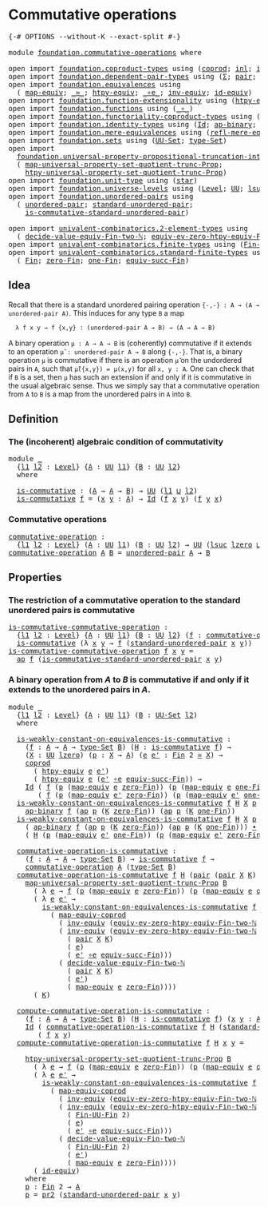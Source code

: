 # Commutative operations

<pre class="Agda"><a id="35" class="Symbol">{-#</a> <a id="39" class="Keyword">OPTIONS</a> <a id="47" class="Pragma">--without-K</a> <a id="59" class="Pragma">--exact-split</a> <a id="73" class="Symbol">#-}</a>

<a id="78" class="Keyword">module</a> <a id="85" href="foundation.commutative-operations.html" class="Module">foundation.commutative-operations</a> <a id="119" class="Keyword">where</a>

<a id="126" class="Keyword">open</a> <a id="131" class="Keyword">import</a> <a id="138" href="foundation.coproduct-types.html" class="Module">foundation.coproduct-types</a> <a id="165" class="Keyword">using</a> <a id="171" class="Symbol">(</a><a id="172" href="foundation.coproduct-types.html#1168" class="Datatype">coprod</a><a id="178" class="Symbol">;</a> <a id="180" href="foundation.coproduct-types.html#1239" class="InductiveConstructor">inl</a><a id="183" class="Symbol">;</a> <a id="185" href="foundation.coproduct-types.html#1262" class="InductiveConstructor">inr</a><a id="188" class="Symbol">)</a>
<a id="190" class="Keyword">open</a> <a id="195" class="Keyword">import</a> <a id="202" href="foundation.dependent-pair-types.html" class="Module">foundation.dependent-pair-types</a> <a id="234" class="Keyword">using</a> <a id="240" class="Symbol">(</a><a id="241" href="foundation-core.dependent-pair-types.html#502" class="Record">Σ</a><a id="242" class="Symbol">;</a> <a id="244" href="foundation-core.dependent-pair-types.html#575" class="InductiveConstructor">pair</a><a id="248" class="Symbol">;</a> <a id="250" href="foundation-core.dependent-pair-types.html#592" class="Field">pr1</a><a id="253" class="Symbol">;</a> <a id="255" href="foundation-core.dependent-pair-types.html#604" class="Field">pr2</a><a id="258" class="Symbol">)</a>
<a id="260" class="Keyword">open</a> <a id="265" class="Keyword">import</a> <a id="272" href="foundation.equivalences.html" class="Module">foundation.equivalences</a> <a id="296" class="Keyword">using</a>
  <a id="304" class="Symbol">(</a> <a id="306" href="foundation-core.equivalences.html#1807" class="Function">map-equiv</a><a id="315" class="Symbol">;</a> <a id="317" href="foundation-core.equivalences.html#1607" class="Function Operator">_≃_</a><a id="320" class="Symbol">;</a> <a id="322" href="foundation.equivalences.html#12756" class="Function">htpy-equiv</a><a id="332" class="Symbol">;</a> <a id="334" href="foundation-core.equivalences.html#7855" class="Function Operator">_∘e_</a><a id="338" class="Symbol">;</a> <a id="340" href="foundation-core.equivalences.html#5707" class="Function">inv-equiv</a><a id="349" class="Symbol">;</a> <a id="351" href="foundation-core.equivalences.html#2480" class="Function">id-equiv</a><a id="359" class="Symbol">)</a>
<a id="361" class="Keyword">open</a> <a id="366" class="Keyword">import</a> <a id="373" href="foundation.function-extensionality.html" class="Module">foundation.function-extensionality</a> <a id="408" class="Keyword">using</a> <a id="414" class="Symbol">(</a><a id="415" href="foundation-core.function-extensionality.html#964" class="Function">htpy-eq</a><a id="422" class="Symbol">)</a>
<a id="424" class="Keyword">open</a> <a id="429" class="Keyword">import</a> <a id="436" href="foundation.functions.html" class="Module">foundation.functions</a> <a id="457" class="Keyword">using</a> <a id="463" class="Symbol">(</a><a id="464" href="foundation-core.functions.html#407" class="Function Operator">_∘_</a><a id="467" class="Symbol">)</a>
<a id="469" class="Keyword">open</a> <a id="474" class="Keyword">import</a> <a id="481" href="foundation.functoriality-coproduct-types.html" class="Module">foundation.functoriality-coproduct-types</a> <a id="522" class="Keyword">using</a> <a id="528" class="Symbol">(</a><a id="529" href="foundation.functoriality-coproduct-types.html#4427" class="Function">map-equiv-coprod</a><a id="545" class="Symbol">)</a>
<a id="547" class="Keyword">open</a> <a id="552" class="Keyword">import</a> <a id="559" href="foundation.identity-types.html" class="Module">foundation.identity-types</a> <a id="585" class="Keyword">using</a> <a id="591" class="Symbol">(</a><a id="592" href="foundation-core.identity-types.html#1754" class="Datatype">Id</a><a id="594" class="Symbol">;</a> <a id="596" href="foundation-core.identity-types.html#7437" class="Function">ap-binary</a><a id="605" class="Symbol">;</a> <a id="607" href="foundation-core.identity-types.html#3990" class="Function">ap</a><a id="609" class="Symbol">;</a> <a id="611" href="foundation-core.identity-types.html#2412" class="Function Operator">_∙_</a><a id="614" class="Symbol">)</a>
<a id="616" class="Keyword">open</a> <a id="621" class="Keyword">import</a> <a id="628" href="foundation.mere-equivalences.html" class="Module">foundation.mere-equivalences</a> <a id="657" class="Keyword">using</a> <a id="663" class="Symbol">(</a><a id="664" href="foundation.mere-equivalences.html#1762" class="Function">refl-mere-equiv</a><a id="679" class="Symbol">)</a>
<a id="681" class="Keyword">open</a> <a id="686" class="Keyword">import</a> <a id="693" href="foundation.sets.html" class="Module">foundation.sets</a> <a id="709" class="Keyword">using</a> <a id="715" class="Symbol">(</a><a id="716" href="foundation-core.sets.html#1177" class="Function">UU-Set</a><a id="722" class="Symbol">;</a> <a id="724" href="foundation-core.sets.html#1291" class="Function">type-Set</a><a id="732" class="Symbol">)</a>
<a id="734" class="Keyword">open</a> <a id="739" class="Keyword">import</a>
  <a id="748" href="foundation.universal-property-propositional-truncation-into-sets.html" class="Module">foundation.universal-property-propositional-truncation-into-sets</a> <a id="813" class="Keyword">using</a>
  <a id="821" class="Symbol">(</a> <a id="823" href="foundation.universal-property-propositional-truncation-into-sets.html#3778" class="Function">map-universal-property-set-quotient-trunc-Prop</a><a id="869" class="Symbol">;</a>
    <a id="875" href="foundation.universal-property-propositional-truncation-into-sets.html#4467" class="Function">htpy-universal-property-set-quotient-trunc-Prop</a><a id="922" class="Symbol">)</a>
<a id="924" class="Keyword">open</a> <a id="929" class="Keyword">import</a> <a id="936" href="foundation.unit-type.html" class="Module">foundation.unit-type</a> <a id="957" class="Keyword">using</a> <a id="963" class="Symbol">(</a><a id="964" href="foundation.unit-type.html#1099" class="InductiveConstructor">star</a><a id="968" class="Symbol">)</a>
<a id="970" class="Keyword">open</a> <a id="975" class="Keyword">import</a> <a id="982" href="foundation.universe-levels.html" class="Module">foundation.universe-levels</a> <a id="1009" class="Keyword">using</a> <a id="1015" class="Symbol">(</a><a id="1016" href="Agda.Primitive.html#597" class="Postulate">Level</a><a id="1021" class="Symbol">;</a> <a id="1023" href="foundation-core.universe-levels.html#222" class="Primitive">UU</a><a id="1025" class="Symbol">;</a> <a id="1027" href="Agda.Primitive.html#780" class="Primitive">lsuc</a><a id="1031" class="Symbol">;</a> <a id="1033" href="Agda.Primitive.html#810" class="Primitive Operator">_⊔_</a><a id="1036" class="Symbol">;</a> <a id="1038" href="Agda.Primitive.html#764" class="Primitive">lzero</a><a id="1043" class="Symbol">)</a>
<a id="1045" class="Keyword">open</a> <a id="1050" class="Keyword">import</a> <a id="1057" href="foundation.unordered-pairs.html" class="Module">foundation.unordered-pairs</a> <a id="1084" class="Keyword">using</a>
  <a id="1092" class="Symbol">(</a> <a id="1094" href="foundation.unordered-pairs.html#2381" class="Function">unordered-pair</a><a id="1108" class="Symbol">;</a> <a id="1110" href="foundation.unordered-pairs.html#4421" class="Function">standard-unordered-pair</a><a id="1133" class="Symbol">;</a>
    <a id="1139" href="foundation.unordered-pairs.html#7349" class="Function">is-commutative-standard-unordered-pair</a><a id="1177" class="Symbol">)</a>

<a id="1180" class="Keyword">open</a> <a id="1185" class="Keyword">import</a> <a id="1192" href="univalent-combinatorics.2-element-types.html" class="Module">univalent-combinatorics.2-element-types</a> <a id="1232" class="Keyword">using</a>
  <a id="1240" class="Symbol">(</a> <a id="1242" href="univalent-combinatorics.2-element-types.html#29918" class="Function">decide-value-equiv-Fin-two-ℕ</a><a id="1270" class="Symbol">;</a> <a id="1272" href="univalent-combinatorics.2-element-types.html#18407" class="Function">equiv-ev-zero-htpy-equiv-Fin-two-ℕ</a><a id="1306" class="Symbol">)</a>
<a id="1308" class="Keyword">open</a> <a id="1313" class="Keyword">import</a> <a id="1320" href="univalent-combinatorics.finite-types.html" class="Module">univalent-combinatorics.finite-types</a> <a id="1357" class="Keyword">using</a> <a id="1363" class="Symbol">(</a><a id="1364" href="univalent-combinatorics.finite-types.html#9822" class="Function">Fin-UU-Fin</a><a id="1374" class="Symbol">)</a>
<a id="1376" class="Keyword">open</a> <a id="1381" class="Keyword">import</a> <a id="1388" href="univalent-combinatorics.standard-finite-types.html" class="Module">univalent-combinatorics.standard-finite-types</a> <a id="1434" class="Keyword">using</a>
  <a id="1442" class="Symbol">(</a> <a id="1444" href="univalent-combinatorics.standard-finite-types.html#2149" class="Function">Fin</a><a id="1447" class="Symbol">;</a> <a id="1449" href="univalent-combinatorics.standard-finite-types.html#7083" class="Function">zero-Fin</a><a id="1457" class="Symbol">;</a> <a id="1459" href="univalent-combinatorics.standard-finite-types.html#8398" class="Function">one-Fin</a><a id="1466" class="Symbol">;</a> <a id="1468" href="univalent-combinatorics.standard-finite-types.html#11858" class="Function">equiv-succ-Fin</a><a id="1482" class="Symbol">)</a>
</pre>
## Idea

Recall that there is a standard unordered pairing operation `{-,-} : A → (A → unordered-pair A)`. This induces for any type `B` a map

```md
  λ f x y → f {x,y} : (unordered-pair A → B) → (A → A → B)
```

A binary operation `μ : A → A → B` is (coherently) commutative if it extends to an operation `μ̃ : unordered-pair A → B` along `{-,-}`. That is, a binary operation `μ` is commutative if there is an operation `μ̃` on the undordered pairs in `A`, such that `μ̃({x,y}) = μ(x,y)` for all `x, y : A`. One can check that if `B` is a set, then `μ` has such an extension if and only if it is commutative in the usual algebraic sense. Thus we simply say that a commutative operation from `A` to `B` is a map from the unordered pairs in `A` into `B`.

## Definition

### The (incoherent) algebraic condition of commutativity

<pre class="Agda"><a id="2327" class="Keyword">module</a> <a id="2334" href="foundation.commutative-operations.html#2334" class="Module">_</a>
  <a id="2338" class="Symbol">{</a><a id="2339" href="foundation.commutative-operations.html#2339" class="Bound">l1</a> <a id="2342" href="foundation.commutative-operations.html#2342" class="Bound">l2</a> <a id="2345" class="Symbol">:</a> <a id="2347" href="Agda.Primitive.html#597" class="Postulate">Level</a><a id="2352" class="Symbol">}</a> <a id="2354" class="Symbol">{</a><a id="2355" href="foundation.commutative-operations.html#2355" class="Bound">A</a> <a id="2357" class="Symbol">:</a> <a id="2359" href="foundation-core.universe-levels.html#222" class="Primitive">UU</a> <a id="2362" href="foundation.commutative-operations.html#2339" class="Bound">l1</a><a id="2364" class="Symbol">}</a> <a id="2366" class="Symbol">{</a><a id="2367" href="foundation.commutative-operations.html#2367" class="Bound">B</a> <a id="2369" class="Symbol">:</a> <a id="2371" href="foundation-core.universe-levels.html#222" class="Primitive">UU</a> <a id="2374" href="foundation.commutative-operations.html#2342" class="Bound">l2</a><a id="2376" class="Symbol">}</a>
  <a id="2380" class="Keyword">where</a>
  
  <a id="2391" href="foundation.commutative-operations.html#2391" class="Function">is-commutative</a> <a id="2406" class="Symbol">:</a> <a id="2408" class="Symbol">(</a><a id="2409" href="foundation.commutative-operations.html#2355" class="Bound">A</a> <a id="2411" class="Symbol">→</a> <a id="2413" href="foundation.commutative-operations.html#2355" class="Bound">A</a> <a id="2415" class="Symbol">→</a> <a id="2417" href="foundation.commutative-operations.html#2367" class="Bound">B</a><a id="2418" class="Symbol">)</a> <a id="2420" class="Symbol">→</a> <a id="2422" href="foundation-core.universe-levels.html#222" class="Primitive">UU</a> <a id="2425" class="Symbol">(</a><a id="2426" href="foundation.commutative-operations.html#2339" class="Bound">l1</a> <a id="2429" href="Agda.Primitive.html#810" class="Primitive Operator">⊔</a> <a id="2431" href="foundation.commutative-operations.html#2342" class="Bound">l2</a><a id="2433" class="Symbol">)</a>
  <a id="2437" href="foundation.commutative-operations.html#2391" class="Function">is-commutative</a> <a id="2452" href="foundation.commutative-operations.html#2452" class="Bound">f</a> <a id="2454" class="Symbol">=</a> <a id="2456" class="Symbol">(</a><a id="2457" href="foundation.commutative-operations.html#2457" class="Bound">x</a> <a id="2459" href="foundation.commutative-operations.html#2459" class="Bound">y</a> <a id="2461" class="Symbol">:</a> <a id="2463" href="foundation.commutative-operations.html#2355" class="Bound">A</a><a id="2464" class="Symbol">)</a> <a id="2466" class="Symbol">→</a> <a id="2468" href="foundation-core.identity-types.html#1754" class="Datatype">Id</a> <a id="2471" class="Symbol">(</a><a id="2472" href="foundation.commutative-operations.html#2452" class="Bound">f</a> <a id="2474" href="foundation.commutative-operations.html#2457" class="Bound">x</a> <a id="2476" href="foundation.commutative-operations.html#2459" class="Bound">y</a><a id="2477" class="Symbol">)</a> <a id="2479" class="Symbol">(</a><a id="2480" href="foundation.commutative-operations.html#2452" class="Bound">f</a> <a id="2482" href="foundation.commutative-operations.html#2459" class="Bound">y</a> <a id="2484" href="foundation.commutative-operations.html#2457" class="Bound">x</a><a id="2485" class="Symbol">)</a>
</pre>
### Commutative operations

<pre class="Agda"><a id="commutative-operation"></a><a id="2528" href="foundation.commutative-operations.html#2528" class="Function">commutative-operation</a> <a id="2550" class="Symbol">:</a>
  <a id="2554" class="Symbol">{</a><a id="2555" href="foundation.commutative-operations.html#2555" class="Bound">l1</a> <a id="2558" href="foundation.commutative-operations.html#2558" class="Bound">l2</a> <a id="2561" class="Symbol">:</a> <a id="2563" href="Agda.Primitive.html#597" class="Postulate">Level</a><a id="2568" class="Symbol">}</a> <a id="2570" class="Symbol">(</a><a id="2571" href="foundation.commutative-operations.html#2571" class="Bound">A</a> <a id="2573" class="Symbol">:</a> <a id="2575" href="foundation-core.universe-levels.html#222" class="Primitive">UU</a> <a id="2578" href="foundation.commutative-operations.html#2555" class="Bound">l1</a><a id="2580" class="Symbol">)</a> <a id="2582" class="Symbol">(</a><a id="2583" href="foundation.commutative-operations.html#2583" class="Bound">B</a> <a id="2585" class="Symbol">:</a> <a id="2587" href="foundation-core.universe-levels.html#222" class="Primitive">UU</a> <a id="2590" href="foundation.commutative-operations.html#2558" class="Bound">l2</a><a id="2592" class="Symbol">)</a> <a id="2594" class="Symbol">→</a> <a id="2596" href="foundation-core.universe-levels.html#222" class="Primitive">UU</a> <a id="2599" class="Symbol">(</a><a id="2600" href="Agda.Primitive.html#780" class="Primitive">lsuc</a> <a id="2605" href="Agda.Primitive.html#764" class="Primitive">lzero</a> <a id="2611" href="Agda.Primitive.html#810" class="Primitive Operator">⊔</a> <a id="2613" href="foundation.commutative-operations.html#2555" class="Bound">l1</a> <a id="2616" href="Agda.Primitive.html#810" class="Primitive Operator">⊔</a> <a id="2618" href="foundation.commutative-operations.html#2558" class="Bound">l2</a><a id="2620" class="Symbol">)</a>
<a id="2622" href="foundation.commutative-operations.html#2528" class="Function">commutative-operation</a> <a id="2644" href="foundation.commutative-operations.html#2644" class="Bound">A</a> <a id="2646" href="foundation.commutative-operations.html#2646" class="Bound">B</a> <a id="2648" class="Symbol">=</a> <a id="2650" href="foundation.unordered-pairs.html#2381" class="Function">unordered-pair</a> <a id="2665" href="foundation.commutative-operations.html#2644" class="Bound">A</a> <a id="2667" class="Symbol">→</a> <a id="2669" href="foundation.commutative-operations.html#2646" class="Bound">B</a>
</pre>
## Properties

### The restriction of a commutative operation to the standard unordered pairs is commutative

<pre class="Agda"><a id="is-commutative-commutative-operation"></a><a id="2794" href="foundation.commutative-operations.html#2794" class="Function">is-commutative-commutative-operation</a> <a id="2831" class="Symbol">:</a>
  <a id="2835" class="Symbol">{</a><a id="2836" href="foundation.commutative-operations.html#2836" class="Bound">l1</a> <a id="2839" href="foundation.commutative-operations.html#2839" class="Bound">l2</a> <a id="2842" class="Symbol">:</a> <a id="2844" href="Agda.Primitive.html#597" class="Postulate">Level</a><a id="2849" class="Symbol">}</a> <a id="2851" class="Symbol">{</a><a id="2852" href="foundation.commutative-operations.html#2852" class="Bound">A</a> <a id="2854" class="Symbol">:</a> <a id="2856" href="foundation-core.universe-levels.html#222" class="Primitive">UU</a> <a id="2859" href="foundation.commutative-operations.html#2836" class="Bound">l1</a><a id="2861" class="Symbol">}</a> <a id="2863" class="Symbol">{</a><a id="2864" href="foundation.commutative-operations.html#2864" class="Bound">B</a> <a id="2866" class="Symbol">:</a> <a id="2868" href="foundation-core.universe-levels.html#222" class="Primitive">UU</a> <a id="2871" href="foundation.commutative-operations.html#2839" class="Bound">l2</a><a id="2873" class="Symbol">}</a> <a id="2875" class="Symbol">(</a><a id="2876" href="foundation.commutative-operations.html#2876" class="Bound">f</a> <a id="2878" class="Symbol">:</a> <a id="2880" href="foundation.commutative-operations.html#2528" class="Function">commutative-operation</a> <a id="2902" href="foundation.commutative-operations.html#2852" class="Bound">A</a> <a id="2904" href="foundation.commutative-operations.html#2864" class="Bound">B</a><a id="2905" class="Symbol">)</a> <a id="2907" class="Symbol">→</a>
  <a id="2911" href="foundation.commutative-operations.html#2391" class="Function">is-commutative</a> <a id="2926" class="Symbol">(λ</a> <a id="2929" href="foundation.commutative-operations.html#2929" class="Bound">x</a> <a id="2931" href="foundation.commutative-operations.html#2931" class="Bound">y</a> <a id="2933" class="Symbol">→</a> <a id="2935" href="foundation.commutative-operations.html#2876" class="Bound">f</a> <a id="2937" class="Symbol">(</a><a id="2938" href="foundation.unordered-pairs.html#4421" class="Function">standard-unordered-pair</a> <a id="2962" href="foundation.commutative-operations.html#2929" class="Bound">x</a> <a id="2964" href="foundation.commutative-operations.html#2931" class="Bound">y</a><a id="2965" class="Symbol">))</a>
<a id="2968" href="foundation.commutative-operations.html#2794" class="Function">is-commutative-commutative-operation</a> <a id="3005" href="foundation.commutative-operations.html#3005" class="Bound">f</a> <a id="3007" href="foundation.commutative-operations.html#3007" class="Bound">x</a> <a id="3009" href="foundation.commutative-operations.html#3009" class="Bound">y</a> <a id="3011" class="Symbol">=</a>
  <a id="3015" href="foundation-core.identity-types.html#3990" class="Function">ap</a> <a id="3018" href="foundation.commutative-operations.html#3005" class="Bound">f</a> <a id="3020" class="Symbol">(</a><a id="3021" href="foundation.unordered-pairs.html#7349" class="Function">is-commutative-standard-unordered-pair</a> <a id="3060" href="foundation.commutative-operations.html#3007" class="Bound">x</a> <a id="3062" href="foundation.commutative-operations.html#3009" class="Bound">y</a><a id="3063" class="Symbol">)</a>
</pre>
### A binary operation from $A$ to $B$ is commutative if and only if it extends to the unordered pairs in $A$.

<pre class="Agda"><a id="3190" class="Keyword">module</a> <a id="3197" href="foundation.commutative-operations.html#3197" class="Module">_</a>
  <a id="3201" class="Symbol">{</a><a id="3202" href="foundation.commutative-operations.html#3202" class="Bound">l1</a> <a id="3205" href="foundation.commutative-operations.html#3205" class="Bound">l2</a> <a id="3208" class="Symbol">:</a> <a id="3210" href="Agda.Primitive.html#597" class="Postulate">Level</a><a id="3215" class="Symbol">}</a> <a id="3217" class="Symbol">{</a><a id="3218" href="foundation.commutative-operations.html#3218" class="Bound">A</a> <a id="3220" class="Symbol">:</a> <a id="3222" href="foundation-core.universe-levels.html#222" class="Primitive">UU</a> <a id="3225" href="foundation.commutative-operations.html#3202" class="Bound">l1</a><a id="3227" class="Symbol">}</a> <a id="3229" class="Symbol">(</a><a id="3230" href="foundation.commutative-operations.html#3230" class="Bound">B</a> <a id="3232" class="Symbol">:</a> <a id="3234" href="foundation-core.sets.html#1177" class="Function">UU-Set</a> <a id="3241" href="foundation.commutative-operations.html#3205" class="Bound">l2</a><a id="3243" class="Symbol">)</a>
  <a id="3247" class="Keyword">where</a>

  <a id="3256" href="foundation.commutative-operations.html#3256" class="Function">is-weakly-constant-on-equivalences-is-commutative</a> <a id="3306" class="Symbol">:</a>
    <a id="3312" class="Symbol">(</a><a id="3313" href="foundation.commutative-operations.html#3313" class="Bound">f</a> <a id="3315" class="Symbol">:</a> <a id="3317" href="foundation.commutative-operations.html#3218" class="Bound">A</a> <a id="3319" class="Symbol">→</a> <a id="3321" href="foundation.commutative-operations.html#3218" class="Bound">A</a> <a id="3323" class="Symbol">→</a> <a id="3325" href="foundation-core.sets.html#1291" class="Function">type-Set</a> <a id="3334" href="foundation.commutative-operations.html#3230" class="Bound">B</a><a id="3335" class="Symbol">)</a> <a id="3337" class="Symbol">(</a><a id="3338" href="foundation.commutative-operations.html#3338" class="Bound">H</a> <a id="3340" class="Symbol">:</a> <a id="3342" href="foundation.commutative-operations.html#2391" class="Function">is-commutative</a> <a id="3357" href="foundation.commutative-operations.html#3313" class="Bound">f</a><a id="3358" class="Symbol">)</a> <a id="3360" class="Symbol">→</a>
    <a id="3366" class="Symbol">(</a><a id="3367" href="foundation.commutative-operations.html#3367" class="Bound">X</a> <a id="3369" class="Symbol">:</a> <a id="3371" href="foundation-core.universe-levels.html#222" class="Primitive">UU</a> <a id="3374" href="Agda.Primitive.html#764" class="Primitive">lzero</a><a id="3379" class="Symbol">)</a> <a id="3381" class="Symbol">(</a><a id="3382" href="foundation.commutative-operations.html#3382" class="Bound">p</a> <a id="3384" class="Symbol">:</a> <a id="3386" href="foundation.commutative-operations.html#3367" class="Bound">X</a> <a id="3388" class="Symbol">→</a> <a id="3390" href="foundation.commutative-operations.html#3218" class="Bound">A</a><a id="3391" class="Symbol">)</a> <a id="3393" class="Symbol">(</a><a id="3394" href="foundation.commutative-operations.html#3394" class="Bound">e</a> <a id="3396" href="foundation.commutative-operations.html#3396" class="Bound">e&#39;</a> <a id="3399" class="Symbol">:</a> <a id="3401" href="univalent-combinatorics.standard-finite-types.html#2149" class="Function">Fin</a> <a id="3405" class="Number">2</a> <a id="3407" href="foundation-core.equivalences.html#1607" class="Function Operator">≃</a> <a id="3409" href="foundation.commutative-operations.html#3367" class="Bound">X</a><a id="3410" class="Symbol">)</a> <a id="3412" class="Symbol">→</a>
    <a id="3418" href="foundation.coproduct-types.html#1168" class="Datatype">coprod</a>
      <a id="3431" class="Symbol">(</a> <a id="3433" href="foundation.equivalences.html#12756" class="Function">htpy-equiv</a> <a id="3444" href="foundation.commutative-operations.html#3394" class="Bound">e</a> <a id="3446" href="foundation.commutative-operations.html#3396" class="Bound">e&#39;</a><a id="3448" class="Symbol">)</a>
      <a id="3456" class="Symbol">(</a> <a id="3458" href="foundation.equivalences.html#12756" class="Function">htpy-equiv</a> <a id="3469" href="foundation.commutative-operations.html#3394" class="Bound">e</a> <a id="3471" class="Symbol">(</a><a id="3472" href="foundation.commutative-operations.html#3396" class="Bound">e&#39;</a> <a id="3475" href="foundation-core.equivalences.html#7855" class="Function Operator">∘e</a> <a id="3478" href="univalent-combinatorics.standard-finite-types.html#11858" class="Function">equiv-succ-Fin</a><a id="3492" class="Symbol">))</a> <a id="3495" class="Symbol">→</a>
    <a id="3501" href="foundation-core.identity-types.html#1754" class="Datatype">Id</a> <a id="3504" class="Symbol">(</a> <a id="3506" href="foundation.commutative-operations.html#3313" class="Bound">f</a> <a id="3508" class="Symbol">(</a><a id="3509" href="foundation.commutative-operations.html#3382" class="Bound">p</a> <a id="3511" class="Symbol">(</a><a id="3512" href="foundation-core.equivalences.html#1807" class="Function">map-equiv</a> <a id="3522" href="foundation.commutative-operations.html#3394" class="Bound">e</a> <a id="3524" href="univalent-combinatorics.standard-finite-types.html#7083" class="Function">zero-Fin</a><a id="3532" class="Symbol">))</a> <a id="3535" class="Symbol">(</a><a id="3536" href="foundation.commutative-operations.html#3382" class="Bound">p</a> <a id="3538" class="Symbol">(</a><a id="3539" href="foundation-core.equivalences.html#1807" class="Function">map-equiv</a> <a id="3549" href="foundation.commutative-operations.html#3394" class="Bound">e</a> <a id="3551" href="univalent-combinatorics.standard-finite-types.html#8398" class="Function">one-Fin</a><a id="3558" class="Symbol">)))</a>
       <a id="3569" class="Symbol">(</a> <a id="3571" href="foundation.commutative-operations.html#3313" class="Bound">f</a> <a id="3573" class="Symbol">(</a><a id="3574" href="foundation.commutative-operations.html#3382" class="Bound">p</a> <a id="3576" class="Symbol">(</a><a id="3577" href="foundation-core.equivalences.html#1807" class="Function">map-equiv</a> <a id="3587" href="foundation.commutative-operations.html#3396" class="Bound">e&#39;</a> <a id="3590" href="univalent-combinatorics.standard-finite-types.html#7083" class="Function">zero-Fin</a><a id="3598" class="Symbol">))</a> <a id="3601" class="Symbol">(</a><a id="3602" href="foundation.commutative-operations.html#3382" class="Bound">p</a> <a id="3604" class="Symbol">(</a><a id="3605" href="foundation-core.equivalences.html#1807" class="Function">map-equiv</a> <a id="3615" href="foundation.commutative-operations.html#3396" class="Bound">e&#39;</a> <a id="3618" href="univalent-combinatorics.standard-finite-types.html#8398" class="Function">one-Fin</a><a id="3625" class="Symbol">)))</a>
  <a id="3631" href="foundation.commutative-operations.html#3256" class="Function">is-weakly-constant-on-equivalences-is-commutative</a> <a id="3681" href="foundation.commutative-operations.html#3681" class="Bound">f</a> <a id="3683" href="foundation.commutative-operations.html#3683" class="Bound">H</a> <a id="3685" href="foundation.commutative-operations.html#3685" class="Bound">X</a> <a id="3687" href="foundation.commutative-operations.html#3687" class="Bound">p</a> <a id="3689" href="foundation.commutative-operations.html#3689" class="Bound">e</a> <a id="3691" href="foundation.commutative-operations.html#3691" class="Bound">e&#39;</a> <a id="3694" class="Symbol">(</a><a id="3695" href="foundation.coproduct-types.html#1239" class="InductiveConstructor">inl</a> <a id="3699" href="foundation.commutative-operations.html#3699" class="Bound">K</a><a id="3700" class="Symbol">)</a> <a id="3702" class="Symbol">=</a>
    <a id="3708" href="foundation-core.identity-types.html#7437" class="Function">ap-binary</a> <a id="3718" href="foundation.commutative-operations.html#3681" class="Bound">f</a> <a id="3720" class="Symbol">(</a><a id="3721" href="foundation-core.identity-types.html#3990" class="Function">ap</a> <a id="3724" href="foundation.commutative-operations.html#3687" class="Bound">p</a> <a id="3726" class="Symbol">(</a><a id="3727" href="foundation.commutative-operations.html#3699" class="Bound">K</a> <a id="3729" href="univalent-combinatorics.standard-finite-types.html#7083" class="Function">zero-Fin</a><a id="3737" class="Symbol">))</a> <a id="3740" class="Symbol">(</a><a id="3741" href="foundation-core.identity-types.html#3990" class="Function">ap</a> <a id="3744" href="foundation.commutative-operations.html#3687" class="Bound">p</a> <a id="3746" class="Symbol">(</a><a id="3747" href="foundation.commutative-operations.html#3699" class="Bound">K</a> <a id="3749" href="univalent-combinatorics.standard-finite-types.html#8398" class="Function">one-Fin</a><a id="3756" class="Symbol">))</a>
  <a id="3761" href="foundation.commutative-operations.html#3256" class="Function">is-weakly-constant-on-equivalences-is-commutative</a> <a id="3811" href="foundation.commutative-operations.html#3811" class="Bound">f</a> <a id="3813" href="foundation.commutative-operations.html#3813" class="Bound">H</a> <a id="3815" href="foundation.commutative-operations.html#3815" class="Bound">X</a> <a id="3817" href="foundation.commutative-operations.html#3817" class="Bound">p</a> <a id="3819" href="foundation.commutative-operations.html#3819" class="Bound">e</a> <a id="3821" href="foundation.commutative-operations.html#3821" class="Bound">e&#39;</a> <a id="3824" class="Symbol">(</a><a id="3825" href="foundation.coproduct-types.html#1262" class="InductiveConstructor">inr</a> <a id="3829" href="foundation.commutative-operations.html#3829" class="Bound">K</a><a id="3830" class="Symbol">)</a> <a id="3832" class="Symbol">=</a>
    <a id="3838" class="Symbol">(</a> <a id="3840" href="foundation-core.identity-types.html#7437" class="Function">ap-binary</a> <a id="3850" href="foundation.commutative-operations.html#3811" class="Bound">f</a> <a id="3852" class="Symbol">(</a><a id="3853" href="foundation-core.identity-types.html#3990" class="Function">ap</a> <a id="3856" href="foundation.commutative-operations.html#3817" class="Bound">p</a> <a id="3858" class="Symbol">(</a><a id="3859" href="foundation.commutative-operations.html#3829" class="Bound">K</a> <a id="3861" href="univalent-combinatorics.standard-finite-types.html#7083" class="Function">zero-Fin</a><a id="3869" class="Symbol">))</a> <a id="3872" class="Symbol">(</a><a id="3873" href="foundation-core.identity-types.html#3990" class="Function">ap</a> <a id="3876" href="foundation.commutative-operations.html#3817" class="Bound">p</a> <a id="3878" class="Symbol">(</a><a id="3879" href="foundation.commutative-operations.html#3829" class="Bound">K</a> <a id="3881" href="univalent-combinatorics.standard-finite-types.html#8398" class="Function">one-Fin</a><a id="3888" class="Symbol">)))</a> <a id="3892" href="foundation-core.identity-types.html#2412" class="Function Operator">∙</a>
    <a id="3898" class="Symbol">(</a> <a id="3900" href="foundation.commutative-operations.html#3813" class="Bound">H</a> <a id="3902" class="Symbol">(</a><a id="3903" href="foundation.commutative-operations.html#3817" class="Bound">p</a> <a id="3905" class="Symbol">(</a><a id="3906" href="foundation-core.equivalences.html#1807" class="Function">map-equiv</a> <a id="3916" href="foundation.commutative-operations.html#3821" class="Bound">e&#39;</a> <a id="3919" href="univalent-combinatorics.standard-finite-types.html#8398" class="Function">one-Fin</a><a id="3926" class="Symbol">))</a> <a id="3929" class="Symbol">(</a><a id="3930" href="foundation.commutative-operations.html#3817" class="Bound">p</a> <a id="3932" class="Symbol">(</a><a id="3933" href="foundation-core.equivalences.html#1807" class="Function">map-equiv</a> <a id="3943" href="foundation.commutative-operations.html#3821" class="Bound">e&#39;</a> <a id="3946" href="univalent-combinatorics.standard-finite-types.html#7083" class="Function">zero-Fin</a><a id="3954" class="Symbol">)))</a>
  
  <a id="3963" href="foundation.commutative-operations.html#3963" class="Function">commutative-operation-is-commutative</a> <a id="4000" class="Symbol">:</a>
    <a id="4006" class="Symbol">(</a><a id="4007" href="foundation.commutative-operations.html#4007" class="Bound">f</a> <a id="4009" class="Symbol">:</a> <a id="4011" href="foundation.commutative-operations.html#3218" class="Bound">A</a> <a id="4013" class="Symbol">→</a> <a id="4015" href="foundation.commutative-operations.html#3218" class="Bound">A</a> <a id="4017" class="Symbol">→</a> <a id="4019" href="foundation-core.sets.html#1291" class="Function">type-Set</a> <a id="4028" href="foundation.commutative-operations.html#3230" class="Bound">B</a><a id="4029" class="Symbol">)</a> <a id="4031" class="Symbol">→</a> <a id="4033" href="foundation.commutative-operations.html#2391" class="Function">is-commutative</a> <a id="4048" href="foundation.commutative-operations.html#4007" class="Bound">f</a> <a id="4050" class="Symbol">→</a>
    <a id="4056" href="foundation.commutative-operations.html#2528" class="Function">commutative-operation</a> <a id="4078" href="foundation.commutative-operations.html#3218" class="Bound">A</a> <a id="4080" class="Symbol">(</a><a id="4081" href="foundation-core.sets.html#1291" class="Function">type-Set</a> <a id="4090" href="foundation.commutative-operations.html#3230" class="Bound">B</a><a id="4091" class="Symbol">)</a>
  <a id="4095" href="foundation.commutative-operations.html#3963" class="Function">commutative-operation-is-commutative</a> <a id="4132" href="foundation.commutative-operations.html#4132" class="Bound">f</a> <a id="4134" href="foundation.commutative-operations.html#4134" class="Bound">H</a> <a id="4136" class="Symbol">(</a><a id="4137" href="foundation-core.dependent-pair-types.html#575" class="InductiveConstructor">pair</a> <a id="4142" class="Symbol">(</a><a id="4143" href="foundation-core.dependent-pair-types.html#575" class="InductiveConstructor">pair</a> <a id="4148" href="foundation.commutative-operations.html#4148" class="Bound">X</a> <a id="4150" href="foundation.commutative-operations.html#4150" class="Bound">K</a><a id="4151" class="Symbol">)</a> <a id="4153" href="foundation.commutative-operations.html#4153" class="Bound">p</a><a id="4154" class="Symbol">)</a> <a id="4156" class="Symbol">=</a>
    <a id="4162" href="foundation.universal-property-propositional-truncation-into-sets.html#3778" class="Function">map-universal-property-set-quotient-trunc-Prop</a> <a id="4209" href="foundation.commutative-operations.html#3230" class="Bound">B</a>
      <a id="4217" class="Symbol">(</a> <a id="4219" class="Symbol">λ</a> <a id="4221" href="foundation.commutative-operations.html#4221" class="Bound">e</a> <a id="4223" class="Symbol">→</a> <a id="4225" href="foundation.commutative-operations.html#4132" class="Bound">f</a> <a id="4227" class="Symbol">(</a><a id="4228" href="foundation.commutative-operations.html#4153" class="Bound">p</a> <a id="4230" class="Symbol">(</a><a id="4231" href="foundation-core.equivalences.html#1807" class="Function">map-equiv</a> <a id="4241" href="foundation.commutative-operations.html#4221" class="Bound">e</a> <a id="4243" href="univalent-combinatorics.standard-finite-types.html#7083" class="Function">zero-Fin</a><a id="4251" class="Symbol">))</a> <a id="4254" class="Symbol">(</a><a id="4255" href="foundation.commutative-operations.html#4153" class="Bound">p</a> <a id="4257" class="Symbol">(</a><a id="4258" href="foundation-core.equivalences.html#1807" class="Function">map-equiv</a> <a id="4268" href="foundation.commutative-operations.html#4221" class="Bound">e</a> <a id="4270" href="univalent-combinatorics.standard-finite-types.html#8398" class="Function">one-Fin</a><a id="4277" class="Symbol">)))</a>
      <a id="4287" class="Symbol">(</a> <a id="4289" class="Symbol">λ</a> <a id="4291" href="foundation.commutative-operations.html#4291" class="Bound">e</a> <a id="4293" href="foundation.commutative-operations.html#4293" class="Bound">e&#39;</a> <a id="4296" class="Symbol">→</a>
        <a id="4306" href="foundation.commutative-operations.html#3256" class="Function">is-weakly-constant-on-equivalences-is-commutative</a> <a id="4356" href="foundation.commutative-operations.html#4132" class="Bound">f</a> <a id="4358" href="foundation.commutative-operations.html#4134" class="Bound">H</a> <a id="4360" href="foundation.commutative-operations.html#4148" class="Bound">X</a> <a id="4362" href="foundation.commutative-operations.html#4153" class="Bound">p</a> <a id="4364" href="foundation.commutative-operations.html#4291" class="Bound">e</a> <a id="4366" href="foundation.commutative-operations.html#4293" class="Bound">e&#39;</a>
          <a id="4379" class="Symbol">(</a> <a id="4381" href="foundation.functoriality-coproduct-types.html#4427" class="Function">map-equiv-coprod</a>
            <a id="4410" class="Symbol">(</a> <a id="4412" href="foundation-core.equivalences.html#5707" class="Function">inv-equiv</a> <a id="4422" class="Symbol">(</a><a id="4423" href="univalent-combinatorics.2-element-types.html#18407" class="Function">equiv-ev-zero-htpy-equiv-Fin-two-ℕ</a> <a id="4458" class="Symbol">(</a><a id="4459" href="foundation-core.dependent-pair-types.html#575" class="InductiveConstructor">pair</a> <a id="4464" href="foundation.commutative-operations.html#4148" class="Bound">X</a> <a id="4466" href="foundation.commutative-operations.html#4150" class="Bound">K</a><a id="4467" class="Symbol">)</a> <a id="4469" href="foundation.commutative-operations.html#4291" class="Bound">e</a> <a id="4471" href="foundation.commutative-operations.html#4293" class="Bound">e&#39;</a><a id="4473" class="Symbol">))</a>
            <a id="4488" class="Symbol">(</a> <a id="4490" href="foundation-core.equivalences.html#5707" class="Function">inv-equiv</a> <a id="4500" class="Symbol">(</a><a id="4501" href="univalent-combinatorics.2-element-types.html#18407" class="Function">equiv-ev-zero-htpy-equiv-Fin-two-ℕ</a>
              <a id="4550" class="Symbol">(</a> <a id="4552" href="foundation-core.dependent-pair-types.html#575" class="InductiveConstructor">pair</a> <a id="4557" href="foundation.commutative-operations.html#4148" class="Bound">X</a> <a id="4559" href="foundation.commutative-operations.html#4150" class="Bound">K</a><a id="4560" class="Symbol">)</a>
              <a id="4576" class="Symbol">(</a> <a id="4578" href="foundation.commutative-operations.html#4291" class="Bound">e</a><a id="4579" class="Symbol">)</a>
              <a id="4595" class="Symbol">(</a> <a id="4597" href="foundation.commutative-operations.html#4293" class="Bound">e&#39;</a> <a id="4600" href="foundation-core.equivalences.html#7855" class="Function Operator">∘e</a> <a id="4603" href="univalent-combinatorics.standard-finite-types.html#11858" class="Function">equiv-succ-Fin</a><a id="4617" class="Symbol">)))</a>
            <a id="4633" class="Symbol">(</a> <a id="4635" href="univalent-combinatorics.2-element-types.html#29918" class="Function">decide-value-equiv-Fin-two-ℕ</a>
              <a id="4678" class="Symbol">(</a> <a id="4680" href="foundation-core.dependent-pair-types.html#575" class="InductiveConstructor">pair</a> <a id="4685" href="foundation.commutative-operations.html#4148" class="Bound">X</a> <a id="4687" href="foundation.commutative-operations.html#4150" class="Bound">K</a><a id="4688" class="Symbol">)</a>
              <a id="4704" class="Symbol">(</a> <a id="4706" href="foundation.commutative-operations.html#4293" class="Bound">e&#39;</a><a id="4708" class="Symbol">)</a>
              <a id="4724" class="Symbol">(</a> <a id="4726" href="foundation-core.equivalences.html#1807" class="Function">map-equiv</a> <a id="4736" href="foundation.commutative-operations.html#4291" class="Bound">e</a> <a id="4738" href="univalent-combinatorics.standard-finite-types.html#7083" class="Function">zero-Fin</a><a id="4746" class="Symbol">))))</a>
      <a id="4757" class="Symbol">(</a> <a id="4759" href="foundation.commutative-operations.html#4150" class="Bound">K</a><a id="4760" class="Symbol">)</a>

  <a id="4765" href="foundation.commutative-operations.html#4765" class="Function">compute-commutative-operation-is-commutative</a> <a id="4810" class="Symbol">:</a>
    <a id="4816" class="Symbol">(</a><a id="4817" href="foundation.commutative-operations.html#4817" class="Bound">f</a> <a id="4819" class="Symbol">:</a> <a id="4821" href="foundation.commutative-operations.html#3218" class="Bound">A</a> <a id="4823" class="Symbol">→</a> <a id="4825" href="foundation.commutative-operations.html#3218" class="Bound">A</a> <a id="4827" class="Symbol">→</a> <a id="4829" href="foundation-core.sets.html#1291" class="Function">type-Set</a> <a id="4838" href="foundation.commutative-operations.html#3230" class="Bound">B</a><a id="4839" class="Symbol">)</a> <a id="4841" class="Symbol">(</a><a id="4842" href="foundation.commutative-operations.html#4842" class="Bound">H</a> <a id="4844" class="Symbol">:</a> <a id="4846" href="foundation.commutative-operations.html#2391" class="Function">is-commutative</a> <a id="4861" href="foundation.commutative-operations.html#4817" class="Bound">f</a><a id="4862" class="Symbol">)</a> <a id="4864" class="Symbol">(</a><a id="4865" href="foundation.commutative-operations.html#4865" class="Bound">x</a> <a id="4867" href="foundation.commutative-operations.html#4867" class="Bound">y</a> <a id="4869" class="Symbol">:</a> <a id="4871" href="foundation.commutative-operations.html#3218" class="Bound">A</a><a id="4872" class="Symbol">)</a> <a id="4874" class="Symbol">→</a>
    <a id="4880" href="foundation-core.identity-types.html#1754" class="Datatype">Id</a> <a id="4883" class="Symbol">(</a> <a id="4885" href="foundation.commutative-operations.html#3963" class="Function">commutative-operation-is-commutative</a> <a id="4922" href="foundation.commutative-operations.html#4817" class="Bound">f</a> <a id="4924" href="foundation.commutative-operations.html#4842" class="Bound">H</a> <a id="4926" class="Symbol">(</a><a id="4927" href="foundation.unordered-pairs.html#4421" class="Function">standard-unordered-pair</a> <a id="4951" href="foundation.commutative-operations.html#4865" class="Bound">x</a> <a id="4953" href="foundation.commutative-operations.html#4867" class="Bound">y</a><a id="4954" class="Symbol">))</a>
       <a id="4964" class="Symbol">(</a> <a id="4966" href="foundation.commutative-operations.html#4817" class="Bound">f</a> <a id="4968" href="foundation.commutative-operations.html#4865" class="Bound">x</a> <a id="4970" href="foundation.commutative-operations.html#4867" class="Bound">y</a><a id="4971" class="Symbol">)</a>
  <a id="4975" href="foundation.commutative-operations.html#4765" class="Function">compute-commutative-operation-is-commutative</a> <a id="5020" href="foundation.commutative-operations.html#5020" class="Bound">f</a> <a id="5022" href="foundation.commutative-operations.html#5022" class="Bound">H</a> <a id="5024" href="foundation.commutative-operations.html#5024" class="Bound">x</a> <a id="5026" href="foundation.commutative-operations.html#5026" class="Bound">y</a> <a id="5028" class="Symbol">=</a>
    
    <a id="5039" href="foundation.universal-property-propositional-truncation-into-sets.html#4467" class="Function">htpy-universal-property-set-quotient-trunc-Prop</a> <a id="5087" href="foundation.commutative-operations.html#3230" class="Bound">B</a>
      <a id="5095" class="Symbol">(</a> <a id="5097" class="Symbol">λ</a> <a id="5099" href="foundation.commutative-operations.html#5099" class="Bound">e</a> <a id="5101" class="Symbol">→</a> <a id="5103" href="foundation.commutative-operations.html#5020" class="Bound">f</a> <a id="5105" class="Symbol">(</a><a id="5106" href="foundation.commutative-operations.html#5679" class="Function">p</a> <a id="5108" class="Symbol">(</a><a id="5109" href="foundation-core.equivalences.html#1807" class="Function">map-equiv</a> <a id="5119" href="foundation.commutative-operations.html#5099" class="Bound">e</a> <a id="5121" href="univalent-combinatorics.standard-finite-types.html#7083" class="Function">zero-Fin</a><a id="5129" class="Symbol">))</a> <a id="5132" class="Symbol">(</a><a id="5133" href="foundation.commutative-operations.html#5679" class="Function">p</a> <a id="5135" class="Symbol">(</a><a id="5136" href="foundation-core.equivalences.html#1807" class="Function">map-equiv</a> <a id="5146" href="foundation.commutative-operations.html#5099" class="Bound">e</a> <a id="5148" href="univalent-combinatorics.standard-finite-types.html#8398" class="Function">one-Fin</a><a id="5155" class="Symbol">)))</a>
      <a id="5165" class="Symbol">(</a> <a id="5167" class="Symbol">λ</a> <a id="5169" href="foundation.commutative-operations.html#5169" class="Bound">e</a> <a id="5171" href="foundation.commutative-operations.html#5171" class="Bound">e&#39;</a> <a id="5174" class="Symbol">→</a>
        <a id="5184" href="foundation.commutative-operations.html#3256" class="Function">is-weakly-constant-on-equivalences-is-commutative</a> <a id="5234" href="foundation.commutative-operations.html#5020" class="Bound">f</a> <a id="5236" href="foundation.commutative-operations.html#5022" class="Bound">H</a> <a id="5238" class="Symbol">(</a><a id="5239" href="univalent-combinatorics.standard-finite-types.html#2149" class="Function">Fin</a> <a id="5243" class="Number">2</a><a id="5244" class="Symbol">)</a> <a id="5246" href="foundation.commutative-operations.html#5679" class="Function">p</a> <a id="5248" href="foundation.commutative-operations.html#5169" class="Bound">e</a> <a id="5250" href="foundation.commutative-operations.html#5171" class="Bound">e&#39;</a>
          <a id="5263" class="Symbol">(</a> <a id="5265" href="foundation.functoriality-coproduct-types.html#4427" class="Function">map-equiv-coprod</a>
            <a id="5294" class="Symbol">(</a> <a id="5296" href="foundation-core.equivalences.html#5707" class="Function">inv-equiv</a> <a id="5306" class="Symbol">(</a><a id="5307" href="univalent-combinatorics.2-element-types.html#18407" class="Function">equiv-ev-zero-htpy-equiv-Fin-two-ℕ</a> <a id="5342" class="Symbol">(</a><a id="5343" href="univalent-combinatorics.finite-types.html#9822" class="Function">Fin-UU-Fin</a> <a id="5354" class="Number">2</a><a id="5355" class="Symbol">)</a> <a id="5357" href="foundation.commutative-operations.html#5169" class="Bound">e</a> <a id="5359" href="foundation.commutative-operations.html#5171" class="Bound">e&#39;</a><a id="5361" class="Symbol">))</a>
            <a id="5376" class="Symbol">(</a> <a id="5378" href="foundation-core.equivalences.html#5707" class="Function">inv-equiv</a> <a id="5388" class="Symbol">(</a><a id="5389" href="univalent-combinatorics.2-element-types.html#18407" class="Function">equiv-ev-zero-htpy-equiv-Fin-two-ℕ</a>
              <a id="5438" class="Symbol">(</a> <a id="5440" href="univalent-combinatorics.finite-types.html#9822" class="Function">Fin-UU-Fin</a> <a id="5451" class="Number">2</a><a id="5452" class="Symbol">)</a>
              <a id="5468" class="Symbol">(</a> <a id="5470" href="foundation.commutative-operations.html#5169" class="Bound">e</a><a id="5471" class="Symbol">)</a>
              <a id="5487" class="Symbol">(</a> <a id="5489" href="foundation.commutative-operations.html#5171" class="Bound">e&#39;</a> <a id="5492" href="foundation-core.equivalences.html#7855" class="Function Operator">∘e</a> <a id="5495" href="univalent-combinatorics.standard-finite-types.html#11858" class="Function">equiv-succ-Fin</a><a id="5509" class="Symbol">)))</a>
            <a id="5525" class="Symbol">(</a> <a id="5527" href="univalent-combinatorics.2-element-types.html#29918" class="Function">decide-value-equiv-Fin-two-ℕ</a>
              <a id="5570" class="Symbol">(</a> <a id="5572" href="univalent-combinatorics.finite-types.html#9822" class="Function">Fin-UU-Fin</a> <a id="5583" class="Number">2</a><a id="5584" class="Symbol">)</a>
              <a id="5600" class="Symbol">(</a> <a id="5602" href="foundation.commutative-operations.html#5171" class="Bound">e&#39;</a><a id="5604" class="Symbol">)</a>
              <a id="5620" class="Symbol">(</a> <a id="5622" href="foundation-core.equivalences.html#1807" class="Function">map-equiv</a> <a id="5632" href="foundation.commutative-operations.html#5169" class="Bound">e</a> <a id="5634" href="univalent-combinatorics.standard-finite-types.html#7083" class="Function">zero-Fin</a><a id="5642" class="Symbol">))))</a>
      <a id="5653" class="Symbol">(</a> <a id="5655" href="foundation-core.equivalences.html#2480" class="Function">id-equiv</a><a id="5663" class="Symbol">)</a>
    <a id="5669" class="Keyword">where</a>
    <a id="5679" href="foundation.commutative-operations.html#5679" class="Function">p</a> <a id="5681" class="Symbol">:</a> <a id="5683" href="univalent-combinatorics.standard-finite-types.html#2149" class="Function">Fin</a> <a id="5687" class="Number">2</a> <a id="5689" class="Symbol">→</a> <a id="5691" href="foundation.commutative-operations.html#3218" class="Bound">A</a>
    <a id="5697" href="foundation.commutative-operations.html#5679" class="Function">p</a> <a id="5699" class="Symbol">=</a> <a id="5701" href="foundation-core.dependent-pair-types.html#604" class="Field">pr2</a> <a id="5705" class="Symbol">(</a><a id="5706" href="foundation.unordered-pairs.html#4421" class="Function">standard-unordered-pair</a> <a id="5730" href="foundation.commutative-operations.html#5024" class="Bound">x</a> <a id="5732" href="foundation.commutative-operations.html#5026" class="Bound">y</a><a id="5733" class="Symbol">)</a>
</pre>